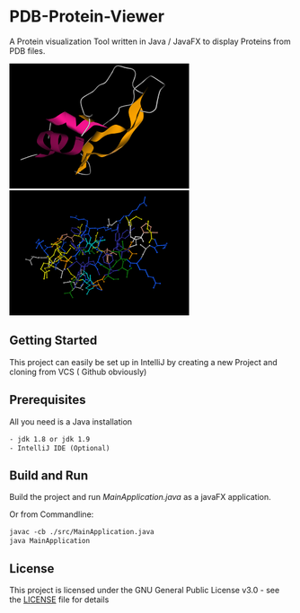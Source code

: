 # PDB-Protein-Viewer
A Protein visualization Tool written in Java / JavaFX to display Proteins from PDB files.

![Alpha Helix Visualization](res/screenshots/helix1.png) ![Atom Visualization](res/screenshots/helix2.png) 


## Getting Started
This project can easily be set up in IntelliJ by creating a new Project and cloning from VCS ( Github obviously)

## Prerequisites

All you need is a Java installation 

```
- jdk 1.8 or jdk 1.9
- IntelliJ IDE (Optional)
```

## Build and Run

Build the project and run _MainApplication.java_ as a javaFX application.

Or from Commandline:

```
javac -cb ./src/MainApplication.java
java MainApplication
```

## License

This project is licensed under the GNU General Public License v3.0 - see the [LICENSE](LICENSE) file for details

